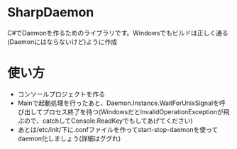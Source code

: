 ﻿SharpDaemon
===========

C#でDaemonを作るためのライブラリです。Windowsでもビルドは正しく通る(Daemonにはならないけど)ように作成

使い方
====

+ コンソールプロジェクトを作る
+ Mainで起動処理を行ったあと、Daemon.Instance.WaitForUnixSignalを呼び出してプロセス終了を待つ(WindowsだとInvalidOperationExceptionが飛ぶので、catchしてConsole.ReadKeyでもしてあげてください)
+ あとは/etc/init/下に.confファイルを作ってstart-stop-daemonを使ってdaemon化しましょう(詳細はググれ)
